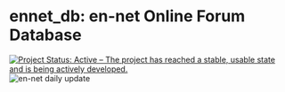 
<!-- README.md is generated from README.Rmd. Please edit that file -->

# ennet\_db: en-net Online Forum Database

<!-- badges: start -->

[![Project Status: Active – The project has reached a stable, usable
state and is being actively
developed.](https://www.repostatus.org/badges/latest/active.svg)](https://www.repostatus.org/#active)
![en-net daily
update](https://github.com/katilingban/ennet_db/workflows/en-net%20daily%20update/badge.svg)
<!-- badges: end -->
